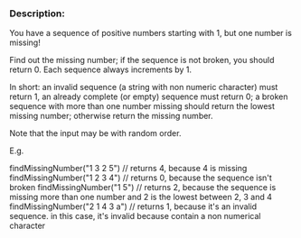 ### Description:

You have a sequence of positive numbers starting with 1, but one number is missing!

Find out the missing number; if the sequence is not broken, you should return 0. Each sequence always increments by 1.

In short: an invalid sequence (a string with non numeric character) must return 1, an already complete (or empty) sequence must return 0; a broken sequence with more than one number missing should return the lowest missing number; otherwise return the missing number.

Note that the input may be with random order.

E.g.

findMissingNumber("1 3 2 5") // returns 4, because 4 is missing
findMissingNumber("1 2 3 4") // returns 0, because the sequence isn't broken
findMissingNumber("1 5") // returns 2, because the sequence is missing more than one number and 2 is the lowest between 2, 3 and 4
findMissingNumber("2 1 4 3 a") // returns 1, because it's an invalid sequence. in this case, it's invalid because contain a non numerical character